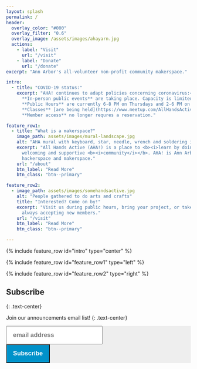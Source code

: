 ```yaml
---
layout: splash
permalink: /
header:
  overlay_color: "#000"
  overlay_filter: "0.6"
  overlay_image: /assets/images/ahayarn.jpg
  actions:
    - label: "Visit"
      url: "/visit"
    - label: "Donate"
      url: "/donate"
excerpt: "Ann Arbor's all-volunteer non-profit community makerspace."

intro:
  - title: "COVID-19 status:"
    excerpt: "AHA! continues to adapt policies concerning coronavirus:<br />
      **In-person public events** are taking place. Capacity is limited and masks are required.<br />
      **Public Hours** are currently 6-8 PM on Thursdays and 2-6 PM on Saturdays.  These are subject to change, so please use our [Meetup page](https://www.meetup.com/AllHandsActive/events/) to verify the latest.<br />
      **Classes** [are being held](https://www.meetup.com/AllHandsActive/events/) with a mix of virtual and in-person events.<br />
      **Member access** no longer requres a reservation."

feature_row1:
  - title: "What is a makerspace?"
    image_path: assets/images/mural-landscape.jpg
    alt: "AHA mural with keyboard, star, needle, wrench and soldering iron"
    excerpt: "All Hands Active (AHA!) is a place to <b><i>learn by doing</i></b> with a
      welcoming and supportive <b><i>community</i></b>. AHA! is Ann Arbor's original
      hackerspace and makerspace."
    url: "/about"
    btn_label: "Read More"
    btn_class: "btn--primary"

feature_row2:
  - image_path: assets/images/somehandsactive.jpg
    alt: "People gathered to do arts and crafts"
    title: "Interested? Come on by!"
    excerpt: "Visit us during public hours, bring your project, or take a class! We always have volunteering opportunities and are
      always accepting new members."
    url: "/visit"
    btn_label: "Read More"
    btn_class: "btn--primary"

---
```


{% include feature_row id="intro" type="center" %}

{% include feature_row id="feature_row1" type="left" %}

{% include feature_row id="feature_row2" type="right" %}

## Subscribe
{: .text-center}

Join our announcements email list!
{: .text-center}

<!-- Begin Mailchimp Signup Form -->
<link href="//cdn-images.mailchimp.com/embedcode/horizontal-slim-10_7.css" rel="stylesheet" type="text/css">
<style type="text/css">
  #mc_embed_signup{background:#eee; clear:left; font:14px Helvetica,Arial,sans-serif; width:100%;}
  form{background:#eee;}
</style>
<div id="mc_embed_signup">
  <form action="https://allhandsactive.us4.list-manage.com/subscribe/post?u=0497c04d5751340fb683e3d14&amp;id=5612521156" method="post" id="mc-embedded-subscribe-form" name="mc-embedded-subscribe-form" class="validate" target="_blank" novalidate>
    <div id="mc_embed_signup_scroll">
      <input type="email" value="" name="EMAIL" class="email" id="mce-EMAIL" placeholder="email address" style="height: 3em;padding: .5em 1em;font-size: 1.2em;font-weight: bold;" required>
      <!-- real people should not fill this in and expect good things - do not remove this or risk form bot signups-->
      <div style="position: absolute; left: -5000px;" aria-hidden="true"><input type="text" name="b_0497c04d5751340fb683e3d14_5612521156" tabindex="-1" value=""></div>
      <div class="clear"><input type="submit" value="Subscribe" name="subscribe" id="mc-embedded-subscribe" class="button" style="background:#0092CA; color:#fff; padding: 0.5em 1em; height: 3em; font-size: 1.2em; font-weight:bold;"></div>
    </div>
  </form>
</div>
